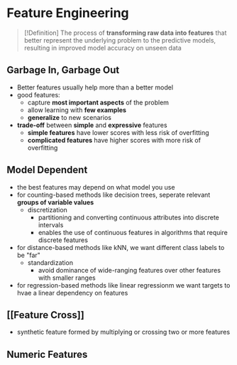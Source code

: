 # Feature Engineering
> [!Definition]
> The process of **transforming raw data into features** that better represent the underlying problem to the predictive models, resulting in improved model accuracy on unseen data

## Garbage In, Garbage Out
- Better features usually help more than a better model
- good features:
	- capture **most important aspects** of the problem
	- allow learning with **few examples**
	- **generalize** to new scenarios
- **trade-off** between **simple** and **expressive** features
	- **simple features** have lower scores with less risk of overfitting
	- **complicated features** have higher scores with more risk of overfitting
## Model Dependent
- the best features may depend on what model you use
- for counting-based methods like decision trees, seperate relevant **groups of variable values**
	- discretization
		- partitioning and converting continuous attributes into discrete intervals
		- enables the use of continuous features in algorithms that require discrete features
- for distance-based methods like kNN, we want different class labels to be "far"
	- standardization
		- avoid dominance of wide-ranging features over other features with smaller ranges
- for regression-based methods like linear regressionm we want targets to hvae a linear dependency on features
## [[Feature Cross]]
- synthetic feature formed by multiplying or crossing two or more features
## Numeric Features
